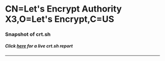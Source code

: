 # CN=Let's Encrypt Authority X3,O=Let's Encrypt,C=US
### Snapshot of crt.sh
##### Click [here](https://crt.sh/?q=Serial_03B197FACCDD2BCFFB29FD3152E6AB7F220D) for a live crt.sh report

---

